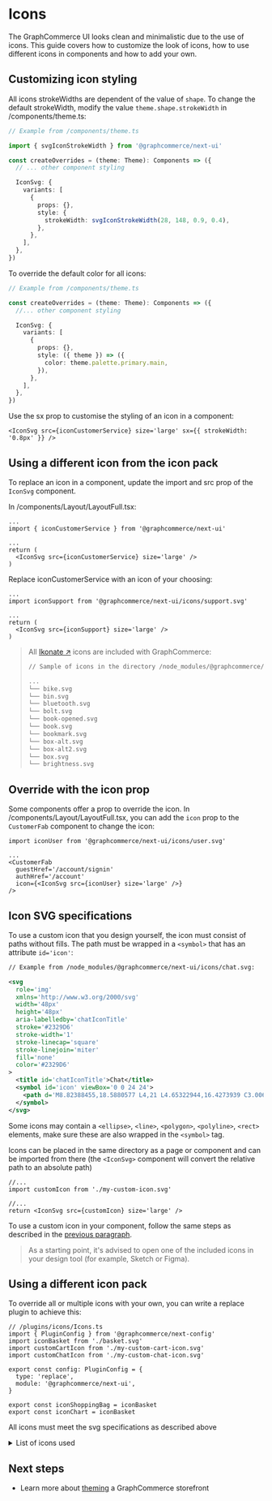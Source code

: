 # Icons

The GraphCommerce UI looks clean and minimalistic due to the use of icons. This
guide covers how to customize the look of icons, how to use different icons in
components and how to add your own.

## Customizing icon styling

All icons strokeWidths are dependent of the value of `shape`. To change the
default strokeWidth, modify the value `theme.shape.strokeWidth` in
/components/theme.ts:

```ts
// Example from /components/theme.ts

import { svgIconStrokeWidth } from '@graphcommerce/next-ui'

const createOverrides = (theme: Theme): Components => ({
  // ... other component styling

  IconSvg: {
    variants: [
      {
        props: {},
        style: {
          strokeWidth: svgIconStrokeWidth(28, 148, 0.9, 0.4),
        },
      },
    ],
  },
})
```

To override the default color for all icons:

```ts
// Example from /components/theme.ts

const createOverrides = (theme: Theme): Components => ({
  //... other component styling

  IconSvg: {
    variants: [
      {
        props: {},
        style: ({ theme }) => ({
          color: theme.palette.primary.main,
        }),
      },
    ],
  },
})
```

Use the sx prop to customise the styling of an icon in a component:

```tsx
<IconSvg src={iconCustomerService} size='large' sx={{ strokeWidth: '0.8px' }} />
```

## Using a different icon from the icon pack

To replace an icon in a component, update the import and src prop of the
`IconSvg` component.

In /components/Layout/LayoutFull.tsx:

```tsx
...
import { iconCustomerService } from '@graphcommerce/next-ui'

...
return (
  <IconSvg src={iconCustomerService} size='large' />
)
```

Replace iconCustomerService with an icon of your choosing:

```tsx
...
import iconSupport from '@graphcommerce/next-ui/icons/support.svg'

...
return (
  <IconSvg src={iconSupport} size='large' />
)
```

> All [Ikonate ↗](https://ikonate.com/) icons are included with GraphCommerce:
>
> ```txt
> // Sample of icons in the directory /node_modules/@graphcommerce/next-ui/icons
>
> ...
> └── bike.svg
> └── bin.svg
> └── bluetooth.svg
> └── bolt.svg
> └── book-opened.svg
> └── book.svg
> └── bookmark.svg
> └── box-alt.svg
> └── box-alt2.svg
> └── box.svg
> └── brightness.svg
> ```

## Override with the icon prop

Some components offer a prop to override the icon. In
/components/Layout/LayoutFull.tsx, you can add the `icon` prop to the
`CustomerFab` component to change the icon:

```tsx
import iconUser from '@graphcommerce/next-ui/icons/user.svg'

...
<CustomerFab
  guestHref='/account/signin'
  authHref='/account'
  icon={<IconSvg src={iconUser} size='large' />}
/>
```

## Icon SVG specifications

To use a custom icon that you design yourself, the icon must consist of paths
without fills. The path must be wrapped in a `<symbol>` that has an attribute
`id='icon'`:

```svg
// Example from /node_modules/@graphcommerce/next-ui/icons/chat.svg:

<svg
  role='img'
  xmlns='http://www.w3.org/2000/svg'
  width='48px'
  height='48px'
  aria-labelledby='chatIconTitle'
  stroke='#2329D6'
  stroke-width='1'
  stroke-linecap='square'
  stroke-linejoin='miter'
  fill='none'
  color='#2329D6'
>
  <title id='chatIconTitle'>Chat</title>
  <symbol id='icon' viewBox='0 0 24 24'>
    <path d='M8.82388455,18.5880577 L4,21 L4.65322944,16.4273939 C3.00629211,15.0013 2,13.0946628 2,11 C2,6.581722 6.4771525,3 12,3 C17.5228475,3 22,6.581722 22,11 C22,15.418278 17.5228475,19 12,19 C10.8897425,19 9.82174472,18.8552518 8.82388455,18.5880577 Z' />
  </symbol>
</svg>
```

Some icons may contain a `<ellipse>`, `<line>`, `<polygon>`, `<polyline>`,
`<rect>` elements, make sure these are also wrapped in the `<symbol>` tag.

Icons can be placed in the same directory as a page or component and can be
imported from there (the `<IconSvg>` component will convert the relative path to
an absolute path)

```tsx
//...
import customIcon from './my-custom-icon.svg'

//...
return <IconSvg src={customIcon} size='large' />
```

To use a custom icon in your component, follow the same steps as described in
the [previous paragraph](#using-a-different-icon-from-the-icon-pack).

> As a starting point, it's advised to open one of the included icons in your
> design tool (for example, Sketch or Figma).

## Using a different icon pack

To override all or multiple icons with your own, you can write a replace plugin
to achieve this:

```tsx
// /plugins/icons/Icons.ts
import { PluginConfig } from '@graphcommerce/next-config'
import iconBasket from './basket.svg'
import customCartIcon from './my-custom-cart-icon.svg'
import customChatIcon from './my-custom-chat-icon.svg'

export const config: PluginConfig = {
  type: 'replace',
  module: '@graphcommerce/next-ui',
}

export const iconShoppingBag = iconBasket
export const iconChart = iconBasket
```

All icons must meet the svg specifications as described above

<details>
<summary>List of icons used</summary>

iconSearch  
iconPerson  
iconChevronDown  
iconChevronLeft  
iconChevronRight  
iconChevronUp  
iconAddresses  
iconHeart  
iconLocation  
iconInvoice  
iconCustomerService  
iconShoppingBag  
iconFullscreenExit  
iconChat  
iconChevronBack  
iconCancelAlt  
iconEmail  
iconCheckmark  
iconArrowBack  
iconArrowForward  
iconMenu  
iconMin  
iconPhone  
iconPlus  
iconClose  
iconFullscreen  
iconOrderBefore  
iconBox  
iconHome  
iconId  
iconLock  
iconNewspaper  
iconSadFace  
iconShutdown  
iconParty  
iconStar  
iconEmailOutline  
icon404  
iconSun  
iconMoon

</details>

## Next steps

- Learn more about [theming](../framework/theming.md) a GraphCommerce storefront
